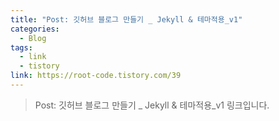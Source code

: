 ```yaml
---
title: "Post: 깃허브 블로그 만들기 _ Jekyll & 테마적용_v1"
categories:
  - Blog
tags:
  - link
  - tistory
link: https://root-code.tistory.com/39
---
```


> Post: 깃허브 블로그 만들기 _ Jekyll & 테마적용_v1 링크입니다.
